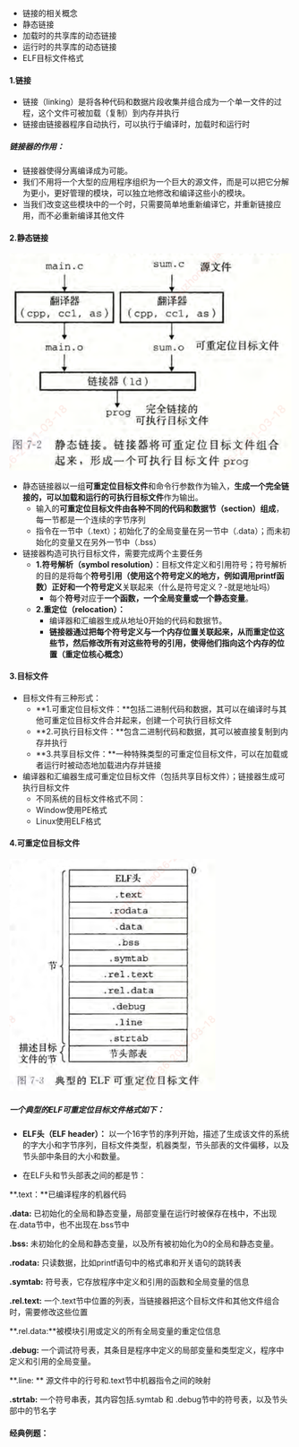 - 链接的相关概念
- 静态链接
- 加载时的共享库的动态链接
- 运行时的共享库的动态链接
- ELF目标文件格式



#### 1.链接

- 链接（linking）是将各种代码和数据片段收集并组合成为一个单一文件的过程，这个文件可被加载（复制）到内存并执行
- 链接由链接器程序自动执行，可以执行于编译时，加载时和运行时

##### 链接器的作用：

- 链接器使得分离编译成为可能。
- 我们不用将一个大型的应用程序组织为一个巨大的源文件，而是可以把它分解为更小，更好管理的模块，可以独立地修改和编译这些小的模块。
- 当我们改变这些模块中的一个时，只需要简单地重新编译它，并重新链接应用，而不必重新编译其他文件

#### 2.静态链接

<img src="./res0/1.静态链接.png" alt="1.静态链接" style="zoom:70%;" />

- 静态链接器以一组**可重定位目标文件**和命令行参数作为输入，**生成一个完全链接的，可以加载和运行的可执行目标文件**作为输出。
  - 输入的**可重定位目标文件由各种不同的代码和数据节（section）组成**，每一节都是一个连续的字节序列
  - 指令在一节中（.text）；初始化了的全局变量在另一节中（.data）；而未初始化的变量又在另外一节中（.bss）
- 链接器构造可执行目标文件，需要完成两个主要任务
  - **1.符号解析（symbol resolution）**：目标文件定义和引用符号；符号解析的目的是将每个**符号引用（使用这个符号定义的地方，例如调用printf函数）**正好和一个**符号定义**关联起来（什么是符号定义？-就是地址吗）
    - 每个**符号**对应于**一个函数，一个全局变量或一个静态变量**。
  - **2.重定位（relocation）：**
    - 编译器和汇编器生成从地址0开始的代码和数据节。
    - **链接器通过把每个符号定义与一个内存位置关联起来，从而重定位这些节，然后修改所有对这些符号的引用，使得他们指向这个内存的位置（重定位核心概念）**

#### 3.目标文件

- 目标文件有三种形式：
  - **1.可重定位目标文件：**包括二进制代码和数据，其可以在编译时与其他可重定位目标文件合并起来，创建一个可执行目标文件
  - **2.可执行目标文件：**包含二进制代码和数据，其可以被直接复制到内存并执行
  - **3.共享目标文件：**一种特殊类型的可重定位目标文件，可以在加载或者运行时被动态地加载进内存并链接
- 编译器和汇编器生成可重定位目标文件（包括共享目标文件）；链接器生成可执行目标文件
  - 不同系统的目标文件格式不同：
  - Window使用PE格式
  - Linux使用ELF格式

#### 4.可重定位目标文件

<img src="./res0/2.可重定位ELF目标文件.png" alt="2.可重定位ELF目标文件" style="zoom:60%;" />

##### 一个典型的ELF可重定位目标文件格式如下：

- **ELF头（ELF header）：** 以一个16字节的序列开始，描述了生成该文件的系统的字大小和字节序列，目标文件类型，机器类型，节头部表的文件偏移，以及节头部中条目的大小和数量。

- 在ELF头和节头部表之间的都是节：

**.text：**已编译程序的机器代码

**.data:** 已初始化的全局和静态变量，局部变量在运行时被保存在栈中，不出现在.data节中，也不出现在.bss节中

**.bss:** 未初始化的全局和静态变量，以及所有被初始化为0的全局和静态变量。

**.rodata:** 只读数据，比如printf语句中的格式串和开关语句的跳转表

**.symtab:** 符号表，它存放程序中定义和引用的函数和全局变量的信息

**.rel.text:** 一个.text节中位置的列表，当链接器把这个目标文件和其他文件组合时，需要修改这些位置

**.rel.data:**被模块引用或定义的所有全局变量的重定位信息

**.debug:** 一个调试符号表，其条目是程序中定义的局部变量和类型定义，程序中定义和引用的全局变量。

**.line: ** 源文件中的行号和.text节中机器指令之间的映射

**.strtab:** 一个符号串表，其内容包括.symtab 和 .debug节中的符号表，以及节头部中的节名字

#### 经典例题：




















